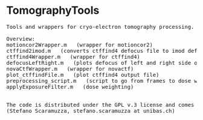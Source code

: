 # TomographyTools
<pre>Tools and wrappers for cryo-electron tomography processing. Descriptions, references and examples on how to use the functions and scripts are given within the matlab files themselves.

Overview:
motioncor2Wrapper.m   (wrapper for motioncor2)
ctffind2imod.m   (converts ctffind4 defocus file to imod defocus file)
ctffind4Wrapper.m   (wrapper for ctffind4)
defocusLeftRight.m   (plots defocus of left and right side of stack)
novaCtfWrapper.m   (wrapper for novactf)
plot_ctffindFile.m   (plot ctffind4 output file)
preprocessing_script.m   (script to go from frames to dose weighted and drift corrected stack)
applyExposureFilter.m   (dose weighting)


The code is distributed under the GPL v.3 license and comes without any warranty. Feedback is always welcome.
(Stefano Scaramuzza, stefano.scaramuzza at unibas.ch)
</pre>
